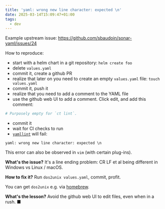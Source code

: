 ```yaml
---
title: 'yaml: wrong new line character: expected \n'
date: 2025-03-14T15:09:47+01:00
tags:
  - dev
---
```


Example upstream issue: https://github.com/sbaudoin/sonar-yaml/issues/24

How to reproduce:

- start with a helm chart in a git repository: `helm create foo`
- delete `values.yaml`
- commit it, create a github PR
- realize that later on you need to create an empty `values.yaml` file: `touch
  values.yaml`
- commit it, push it
- realize that you need to add a comment to the YAML file
- use the github web UI to add a comment. Click edit, and add this comment:

```yaml
# Purposely empty for `ct lint`.
```

- commit it
- wait for CI checks to run
- [`yamllint`](https://github.com/adrienverge/yamllint) will fail:

```
yaml: wrong new line character: expected \n
```

This error can also be observed in `vim` (with certain plug-ins).

**What's the issue?** It's a line ending problem: CR LF et al being different in
Windows vs Linux / macOS.

**How to fix it?** Run `dos2unix values.yaml`, commit, profit.

You can get `dos2unix` e.g. via [homebrew](https://brew.sh/).

**What's the lesson?** Avoid the github web UI to edit files, even when in a
rush. ■
